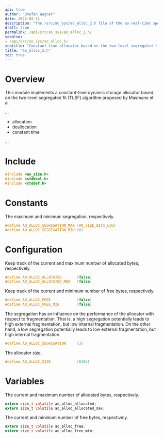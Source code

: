 ```yaml
---
api: true
author: "Stefan Wagner"
date: 2022-08-31
description: "The /src/ao_sys/ao_alloc_2.h file of the ao real-time operating system."
draft: true
permalink: /api/src/ao_sys/ao_alloc_2.h/
seealso:
- /api/src/ao_sys/ao_alloc.h/
subtitle: "Constant-time allocator based on the two-level segregated fit algorithm"
title: "ao_alloc_2.h"
toc: true
---
```


# Overview

This module implements a constant-time dynamic storage allocator based on the two-level segregated fit (TLSF) algorithm proposed by Masmano et al.

...

- allocation
- deallocation
- constant time

...

# Include

```c
#include <ao_size.h>
#include <stdbool.h>
#include <stddef.h>
```

# Constants

The maximum and minimum segregation, respectively.

```c
#define AO_ALLOC_SEGREGATION_MAX (AO_SIZE_BITS_LOG)
#define AO_ALLOC_SEGREGATION_MIN (0)
```

# Configuration

Keep track of the current and maximum number of allocated bytes, respectively.

```c
#define AO_ALLOC_ALLOCATED       (false)
#define AO_ALLOC_ALLOCATED_MAX   (false)
```

Keep track of the current and minimum number of free bytes, respectively.

```c
#define AO_ALLOC_FREE            (false)
#define AO_ALLOC_FREE_MIN        (false)
```

The segregation has an influence on the performance of the allocator with respect to fragmentation. That is, a high segregation potentially leads to high external fragmentation, but low internal fragmentation. On the other hand, a low segregation potentially leads to low external fragmentation, but high internal fragmentation.

```c
#define AO_ALLOC_SEGREGATION     (3)
```

The allocator size.

```c
#define AO_ALLOC_SIZE            (8192)
```

# Variables

The current and maximum number of allocated bytes, respectively.

```c
extern size_t volatile ao_alloc_allocated;
extern size_t volatile ao_alloc_allocated_max;
```

The current and minimum number of free bytes, respectively.

```c
extern size_t volatile ao_alloc_free;
extern size_t volatile ao_alloc_free_min;
```
